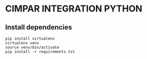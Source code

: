 # CIMPAR INTEGRATION PYTHON

## Install dependencies

```shell
pip install virtualenv
virtualenv venv
source venv/bin/activate
pip install -r requirements.txt
```

